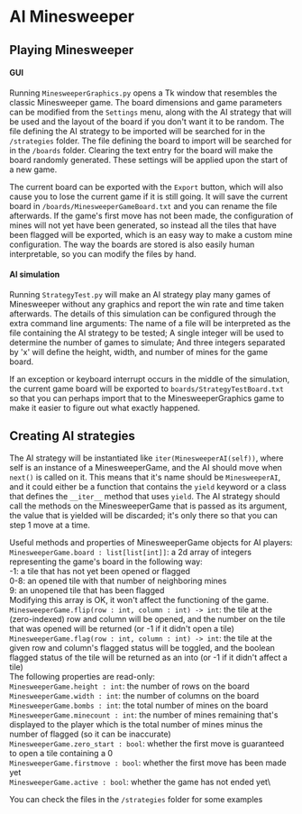
# AI Minesweeper

## Playing Minesweeper
#### GUI
Running `MinesweeperGraphics.py` opens a Tk window that resembles the classic Minesweeper game. The board dimensions and game parameters can be modified from the `Settings` menu, along with the AI strategy that will be used and the layout of the board if you don't want it to be random.
The file defining the AI strategy to be imported will be searched for in the `/strategies` folder.
The file defining the board to import will be searched for in the `/boards` folder. Clearing the text entry for the board will make the board randomly generated.
These settings will be applied upon the start of a new game.

The current board can be exported with the `Export` button, which will also cause you to lose the current game if it is still going. It will save the current board in `/boards/MinesweeperGameBoard.txt` and you can rename the file afterwards. If the game's first move has not been made, the configuration of mines will not yet have been generated, so instead all the tiles that have been flagged will be exported, which is an easy way to make a custom mine configuration. The way the boards are stored is also easily human interpretable, so you can modify the files by hand.

#### AI simulation
Running `StrategyTest.py` will make an AI strategy play many games of Minesweeper without any graphics and report the win rate and time taken afterwards. The details of this simulation can be configured through the extra command line arguments: 
The name of a file will be interpreted as the file containing the AI strategy to be tested; 
A single integer will be used to determine the number of games to simulate; 
And three integers separated by 'x' will define the height, width, and number of mines for the game board. 

If an exception or keyboard interrupt occurs in the middle of the simulation, the current game board will be exported to `boards/StrategyTestBoard.txt` so that you can perhaps import that to the MinesweeperGraphics game to make it easier to figure out what exactly happened.

## Creating AI strategies
The AI strategy will be instantiated like `iter(MinesweeperAI(self))`, where self is an instance of a MinesweeperGame, and the AI should move when `next()` is called on it. This means that it's name should be `MinesweeperAI`, and it could either be a function that contains the `yield` keyword or a class that defines the `__iter__` method that uses `yield`. The AI strategy should call the methods on the MinesweeperGame that is passed as its argument, the value that is yielded will be discarded; it's only there so that you can step 1 move at a time.

Useful methods and properties of MinesweeperGame objects for AI players:
`MinesweeperGame.board : list[list[int]]`: a 2d array of integers representing the game's board in the following way:\
-1: a tile that has not yet been opened or flagged\
0-8: an opened tile with that number of neighboring mines\
9: an unopened tile that has been flagged\
Modifying this array is OK, it won't affect the functioning of the game.\
`MinesweeperGame.flip(row : int, column : int) -> int`: the tile at the (zero-indexed) row and column will be opened, and the number on the tile that was opened will be returned (or -1 if it didn't open a tile)\
`MinesweeperGame.flag(row : int, column : int) -> int`: the tile at the given row and column's flagged status will be toggled, and the boolean flagged status of the tile will be returned as an into (or -1 if it didn't affect a tile)\
The following properties are read-only:\
`MinesweeperGame.height : int`: the number of rows on the board\
`MinesweeperGame.width : int`: the number of columns on the board\
`MinesweeperGame.bombs : int`: the total number of mines on the board\
`MinesweeperGame.minecount : int`: the number of mines remaining that's displayed to the player which is the total number of mines minus the number of flagged (so it can be inaccurate)\
`MinesweeperGame.zero_start : bool`: whether the first move is guaranteed to open a tile containing a 0\
`MinesweeperGame.firstmove : bool`: whether the first move has been made yet\
`MinesweeperGame.active : bool`: whether the game has not ended yet\

You can check the files in the `/strategies` folder for some examples

